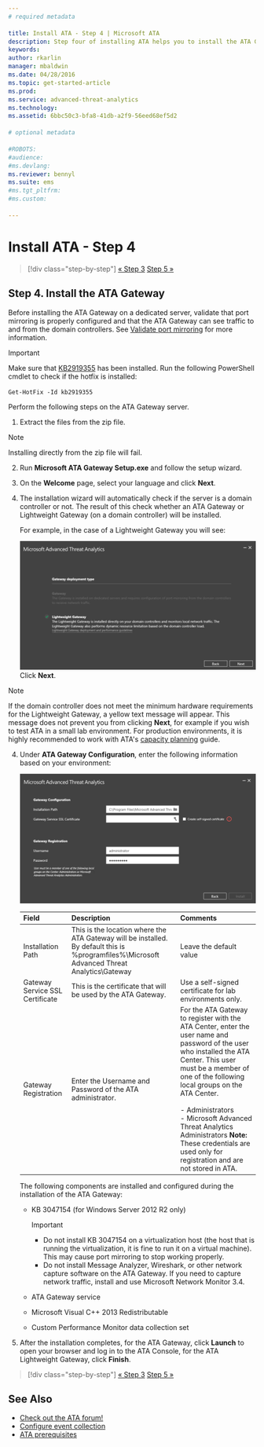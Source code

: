 ```yaml
---
# required metadata

title: Install ATA - Step 4 | Microsoft ATA
description: Step four of installing ATA helps you to install the ATA Gateway.
keywords:
author: rkarlin
manager: mbaldwin
ms.date: 04/28/2016
ms.topic: get-started-article
ms.prod:
ms.service: advanced-threat-analytics
ms.technology:
ms.assetid: 6bbc50c3-bfa8-41db-a2f9-56eed68ef5d2

# optional metadata

#ROBOTS:
#audience:
#ms.devlang:
ms.reviewer: bennyl
ms.suite: ems
#ms.tgt_pltfrm:
#ms.custom:

---
```


# Install ATA - Step 4

>[!div class="step-by-step"]
[« Step 3](install-ata-step3.md)
[Step 5 »](install-ata-step5.md)

## Step 4. Install the ATA Gateway

Before installing the ATA Gateway on a dedicated server, validate that port mirroring is properly configured and that the ATA Gateway can see traffic to and from the domain controllers. See [Validate port mirroring](validate-port-mirroring.md) for more information.


> [!IMPORTANT]
> Make sure that [KB2919355](http://support.microsoft.com/kb/2919355/) has been installed.  Run the following PowerShell cmdlet to check if the hotfix is installed:
>
> `Get-HotFix -Id kb2919355`

Perform the following steps on the ATA Gateway server.

1.  Extract the files from the zip file. 
> [!NOTE] 
> Installing directly from the zip file will fail.

2.  Run **Microsoft ATA Gateway Setup.exe** and follow the setup wizard.

3.  On the **Welcome** page, select your language and click **Next**.

4.  The installation wizard will automatically check if the server is a domain controller or not. The result of this check whether an ATA Gateway or Lightweight Gateway (on a domain controller) will be installed. 
    
    For example, in the case of a Lightweight Gateway you will see:
    
    ![ATA full gateway chosen](media/ATA-lightweight-gateway-install-selected.png)
    Click **Next**.

> [!NOTE] 
> If the domain controller does not meet the minimum hardware requirements for the Lightweight Gateway, a yellow text message will appear. This message does not prevent you from clicking **Next**, for example if you wish to test ATA in a small lab environment. For production environments, it is highly recommended to work with ATA's [capacity planning](PlanDesign\ata-capacity-planning.md) guide.

4.  Under **ATA Gateway Configuration**, enter the following information based on your environment:

    ![ATA gateway configuration image](media/ATA-Gateway-Configuration.png)

    |Field|Description|Comments|
    |---------|---------------|------------|
    |Installation Path|This is the location where the ATA Gateway will be installed. By default this is  %programfiles%\Microsoft Advanced Threat Analytics\Gateway|Leave the default value|
    |Gateway Service SSL Certificate|This is the certificate that will be used by the ATA Gateway.|Use a self-signed certificate for lab environments only.|
    |Gateway Registration|Enter the Username and Password of the ATA administrator.|For the ATA Gateway to register with the ATA Center, enter the user name and password of the user who installed the ATA Center. This user must be a member of one of the following local groups on the ATA Center.<br /><br />-   Administrators<br />-   Microsoft Advanced Threat Analytics Administrators **Note:** These credentials are used only for registration and are not stored in ATA.|
    The following components are installed and configured during the installation of the ATA Gateway:

    -   KB 3047154 (for Windows Server 2012 R2 only)

        > [!IMPORTANT]
        > -   Do not install KB 3047154 on a virtualization host (the host that is running the virtualization, it is fine to run it on a virtual machine). This may cause port mirroring to stop working properly. 
        > -   Do not install Message Analyzer, Wireshark, or other network capture software on the ATA Gateway. If you need to capture network traffic, install and use Microsoft Network Monitor 3.4.

    -   ATA Gateway service

    -   Microsoft Visual C++ 2013 Redistributable

    -   Custom Performance Monitor data collection set

5.  After the installation completes, for the ATA Gateway, click **Launch** to open your browser and log in to the ATA Console, for the ATA Lightweight Gateway, click **Finish**.


>[!div class="step-by-step"]
[« Step 3](install-ata-step3.md)
[Step 5 »](install-ata-step5.md)

## See Also

- [Check out the ATA forum!](https://social.technet.microsoft.com/Forums/security/home?forum=mata)
- [Configure event collection](configure-event-collection.md)
- [ATA prerequisites](/advanced-threat-analytics/plan-design/ata-prerequisites)

